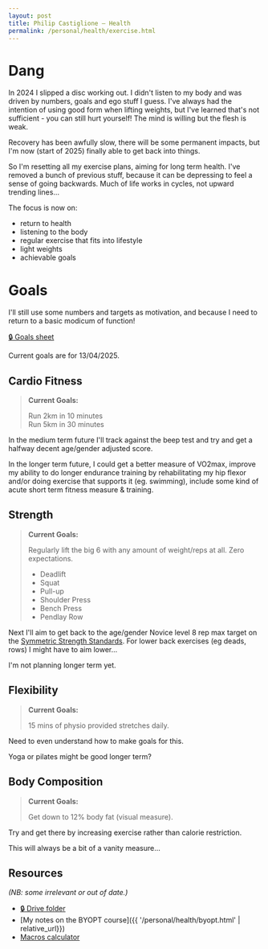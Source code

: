 ```yaml
---
layout: post
title: Philip Castiglione – Health
permalink: /personal/health/exercise.html
---
```


# Dang

In 2024 I slipped a disc working out. I didn't listen to my body and was driven by numbers, goals and ego stuff I guess. I've always had the intention of using good form when lifting weights, but I've learned that's not sufficient - you can still hurt yourself! The mind is willing but the flesh is weak.

Recovery has been awfully slow, there will be some permanent impacts, but I'm now (start of 2025) finally able to get back into things.

So I'm resetting all my exercise plans, aiming for long term health. I've removed a bunch of previous stuff, because it can be depressing to feel a sense of going backwards. Much of life works in cycles, not upward trending lines...

The focus is now on:

* return to health
* listening to the body
* regular exercise that fits into lifestyle
* light weights
* achievable goals

# Goals

I'll still use some numbers and targets as motivation, and because I need to return to a basic modicum of function!

[🔒 Goals sheet](https://docs.google.com/spreadsheets/d/1QLKEKB3iTo4Jgnr3oxST05x6gj5fnlFelt7Qz2zdIkU/edit)

Current goals are for 13/04/2025.

## Cardio Fitness

> **Current Goals:**
> 
> Run 2km in 10 minutes  
> Run 5km in 30 minutes

In the medium term future I'll track against the beep test and try and get a halfway decent age/gender adjusted score.

In the longer term future, I could get a better measure of VO2max, improve my ability to do longer endurance training by rehabilitating my hip flexor and/or doing exercise that supports it (eg. swimming), include some kind of acute short term fitness measure & training.

## Strength

> **Current Goals:**
> 
> Regularly lift the big 6 with any amount of weight/reps at all. Zero expectations.
> 
> * Deadlift
> * Squat
> * Pull-up
> * Shoulder Press
> * Bench Press
> * Pendlay Row

Next I'll aim to get back to the age/gender Novice level 8 rep max target on the [Symmetric Strength Standards](https://symmetricstrength.com/standards#/80/kg/male/36). For lower back exercises (eg deads, rows) I might have to aim lower...

I'm not planning longer term yet.

## Flexibility

> **Current Goals:**
> 
> 15 mins of physio provided stretches daily.

Need to even understand how to make goals for this.

Yoga or pilates might be good longer term?

## Body Composition

> **Current Goals:**
> 
> Get down to 12% body fat (visual measure).

Try and get there by increasing exercise rather than calorie restriction.

This will always be a bit of a vanity measure...

## Resources

_(NB: some irrelevant or out of date.)_

* [🔒 Drive folder](https://drive.google.com/drive/u/0/folders/0B9SaP8ZJ-u4JbGVQaUpOWExadVk?resourcekey=0-Z-JWcJr6y33CtsbPEPM2vg) 
* [My notes on the BYOPT course]({{ '/personal/health/byopt.html' | relative_url}})
* [Macros calculator](https://legionathletics.com/macronutrient-calculator/)
